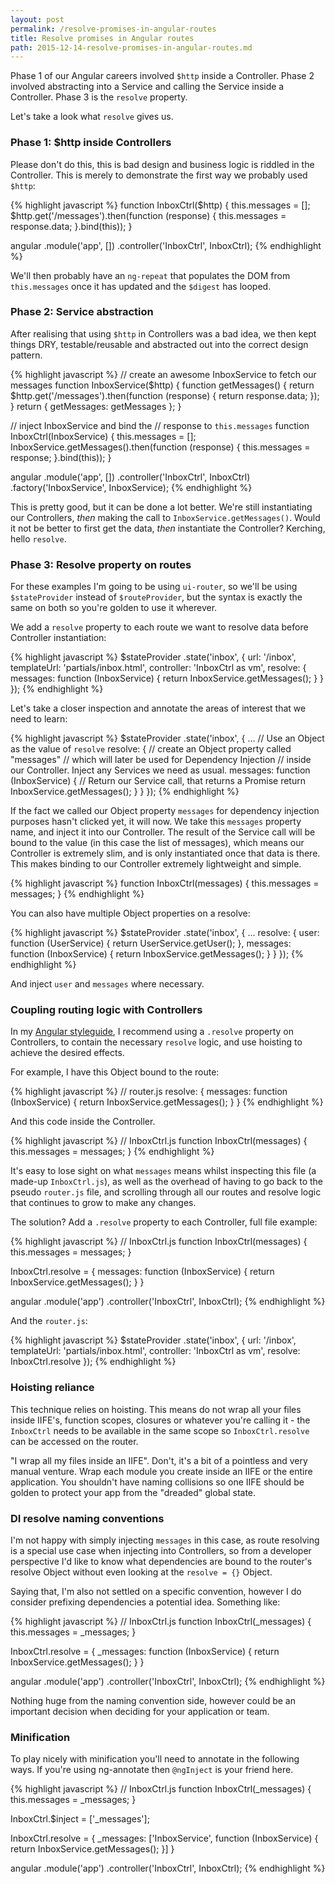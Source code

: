 ```yaml
---
layout: post
permalink: /resolve-promises-in-angular-routes
title: Resolve promises in Angular routes
path: 2015-12-14-resolve-promises-in-angular-routes.md
---
```


Phase 1 of our Angular careers involved `$http` inside a Controller. Phase 2 involved abstracting into a Service and calling the Service inside a Controller. Phase 3 is the `resolve` property.

Let's take a look what `resolve` gives us.

### Phase 1: $http inside Controllers

Please don't do this, this is bad design and business logic is riddled in the Controller. This is merely to demonstrate the first way we probably used `$http`:

{% highlight javascript %}
function InboxCtrl($http) {
  this.messages = [];
  $http.get('/messages').then(function (response) {
    this.messages = response.data;
  }.bind(this));
}

angular
  .module('app', [])
  .controller('InboxCtrl', InboxCtrl);
{% endhighlight %}

We'll then probably have an `ng-repeat` that populates the DOM from `this.messages` once it has updated and the `$digest` has looped.

### Phase 2: Service abstraction

After realising that using `$http` in Controllers was a bad idea, we then kept things DRY, testable/reusable and abstracted out into the correct design pattern.

{% highlight javascript %}
// create an awesome InboxService to fetch our messages
function InboxService($http) {
  function getMessages() {
    return $http.get('/messages').then(function (response) {
      return response.data;
    });
  }
  return {
    getMessages: getMessages
  };
}

// inject InboxService and bind the 
// response to `this.messages`
function InboxCtrl(InboxService) {
  this.messages = [];
  InboxService.getMessages().then(function (response) {
    this.messages = response;
  }.bind(this));
}

angular
  .module('app', [])
  .controller('InboxCtrl', InboxCtrl)
  .factory('InboxService', InboxService);
{% endhighlight %}

This is pretty good, but it can be done a lot better. We're still instantiating our Controllers, _then_ making the call to `InboxService.getMessages()`. Would it not be better to first get the data, _then_ instantiate the Controller? Kerching, hello `resolve`.

### Phase 3: Resolve property on routes

For these examples I'm going to be using `ui-router`, so we'll be using `$stateProvider` instead of `$routeProvider`, but the syntax is exactly the same on both so you're golden to use it wherever.

We add a `resolve` property to each route we want to resolve data before Controller instantiation:

{% highlight javascript %}
$stateProvider
  .state('inbox', {
    url: '/inbox',
    templateUrl: 'partials/inbox.html',
    controller: 'InboxCtrl as vm',
    resolve: {
      messages: function (InboxService) {
        return InboxService.getMessages();
      }
    }
  });
{% endhighlight %}

Let's take a closer inspection and annotate the areas of interest that we need to learn:

{% highlight javascript %}
$stateProvider
  .state('inbox', {
    ...
    // Use an Object as the value of `resolve`
    resolve: {
      // create an Object property called "messages"
      // which will later be used for Dependency Injection
      // inside our Controller. Inject any Services we need as usual.
      messages: function (InboxService) {
        // Return our Service call, that returns a Promise
        return InboxService.getMessages();
      }
    }
  });
{% endhighlight %}

If the fact we called our Object property `messages` for dependency injection purposes hasn't clicked yet, it will now. We take this `messages` property name, and inject it into our Controller. The result of the Service call will be bound to the value (in this case the list of messages), which means our Controller is extremely slim, and is only instantiated once that data is there. This makes binding to our Controller extremely lightweight and simple.

{% highlight javascript %}
function InboxCtrl(messages) {
  this.messages = messages;
}
{% endhighlight %}

You can also have multiple Object properties on a resolve:

{% highlight javascript %}
$stateProvider
  .state('inbox', {
    ...
    resolve: {
      user: function (UserService) {
        return UserService.getUser();
      },
      messages: function (InboxService) {
        return InboxService.getMessages();
      }
    }
  });
{% endhighlight %}

And inject `user` and `messages` where necessary.

### Coupling routing logic with Controllers

In my [Angular styleguide](https://github.com/toddmotto/angularjs-styleguide#routing-resolves), I recommend using a `.resolve` property on Controllers, to contain the necessary `resolve` logic, and use hoisting to achieve the desired effects.

For example, I have this Object bound to the route:

{% highlight javascript %}
// router.js
resolve: {
  messages: function (InboxService) {
    return InboxService.getMessages();
  }
}
{% endhighlight %}

And this code inside the Controller.

{% highlight javascript %}
// InboxCtrl.js
function InboxCtrl(messages) {
  this.messages = messages;
}
{% endhighlight %}

It's easy to lose sight on what `messages` means whilst inspecting this file (a made-up `InboxCtrl.js`), as well as the overhead of having to go back to the pseudo `router.js` file, and scrolling through all our routes and resolve logic that continues to grow to make any changes.

The solution? Add a `.resolve` property to each Controller, full file example:

{% highlight javascript %}
// InboxCtrl.js
function InboxCtrl(messages) {
  this.messages = messages;
}

InboxCtrl.resolve = {
  messages: function (InboxService) {
    return InboxService.getMessages();
  }
}

angular
  .module('app')
  .controller('InboxCtrl', InboxCtrl);
{% endhighlight %}

And the `router.js`:

{% highlight javascript %}
$stateProvider
  .state('inbox', {
    url: '/inbox',
    templateUrl: 'partials/inbox.html',
    controller: 'InboxCtrl as vm',
    resolve: InboxCtrl.resolve
  });
{% endhighlight %}

### Hoisting reliance

This technique relies on hoisting. This means do not wrap all your files inside IIFE's, function scopes, closures or whatever you're calling it - the `InboxCtrl` needs to be available in the same scope so `InboxCtrl.resolve` can be accessed on the router.

"I wrap all my files inside an IIFE". Don't, it's a bit of a pointless and very manual venture. Wrap each module you create inside an IIFE or the entire application. You shouldn't have naming collisions so one IIFE should be golden to protect your app from the "dreaded" global state.

### DI resolve naming conventions

I'm not happy with simply injecting `messages` in this case, as route resolving is a special use case when injecting into Controllers, so from a developer perspective I'd like to know what dependencies are bound to the router's resolve Object without even looking at the `resolve = {}` Object.

Saying that, I'm also not settled on a specific convention, however I do consider prefixing dependencies a potential idea. Something like:

{% highlight javascript %}
// InboxCtrl.js
function InboxCtrl(_messages) {
  this.messages = _messages;
}

InboxCtrl.resolve = {
  _messages: function (InboxService) {
    return InboxService.getMessages();
  }
}

angular
  .module('app')
  .controller('InboxCtrl', InboxCtrl);
{% endhighlight %}

Nothing huge from the naming convention side, however could be an important decision when deciding for your application or team.

### Minification

To play nicely with minification you'll need to annotate in the following ways. If you're using ng-annotate then `@ngInject` is your friend here.

{% highlight javascript %}
// InboxCtrl.js
function InboxCtrl(_messages) {
  this.messages = _messages;
}

InboxCtrl.$inject = ['_messages'];

InboxCtrl.resolve = {
  _messages: ['InboxService', function (InboxService) {
    return InboxService.getMessages();
  }]
}

angular
  .module('app')
  .controller('InboxCtrl', InboxCtrl);
{% endhighlight %}
